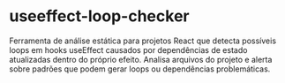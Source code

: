 # useeffect-loop-checker
Ferramenta de análise estática para projetos React que detecta possíveis loops em hooks useEffect causados por dependências de estado atualizadas dentro do próprio efeito. Analisa arquivos do projeto e alerta sobre padrões que podem gerar loops ou dependências problemáticas.
